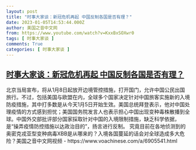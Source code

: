 ```yaml
---
layout: post
title: "时事大家谈：新冠危机再起 中国反制各国是否有理？"
date: 2023-01-05T14:53:44.000Z
author: 美国之音中文网
from: https://www.youtube.com/watch?v=KxxBxSOXwr0
tags: [ 时事大家谈 ]
comments: True
categories: [ 时事大家谈 ]
---
```

<!--1672930424000-->
[时事大家谈：新冠危机再起 中国反制各国是否有理？](https://www.youtube.com/watch?v=KxxBxSOXwr0)
------

<div>
北京当局宣布，将从1月8日起放开边境管控措施，打开国门，允许中国公民出国旅行。不过，包括美国与欧盟在内，全球多个国家决定针对中国旅客实施新的入境防疫措施，其中打多数是从今天1月5日开始生效。美国总统拜登表示，他对中国处理疫情的方式感到担忧；美国国务院发言人也表示担心中国出现变种毒株散播到全球。中国外交部批评部分国家採取针对中国的入境限制措施，缺乏科学依据，是“操弄疫情防控措施以达政治目的”，扬言进行反制。 究竟目前在各地侦测到的奥密克戎亚型变种病毒XBB是从哪来的？入境各国蔓延的话会对全球造成多大危险？美国之音中文网视频 - https://www.voachinese.com/a/6905541.html
</div>
